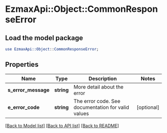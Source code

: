 # EzmaxApi::Object::CommonResponseError

## Load the model package
```perl
use EzmaxApi::Object::CommonResponseError;
```

## Properties
Name | Type | Description | Notes
------------ | ------------- | ------------- | -------------
**s_error_message** | **string** | More detail about the error | 
**e_error_code** | **string** | The error code. See documentation for valid values | [optional] 

[[Back to Model list]](../README.md#documentation-for-models) [[Back to API list]](../README.md#documentation-for-api-endpoints) [[Back to README]](../README.md)


